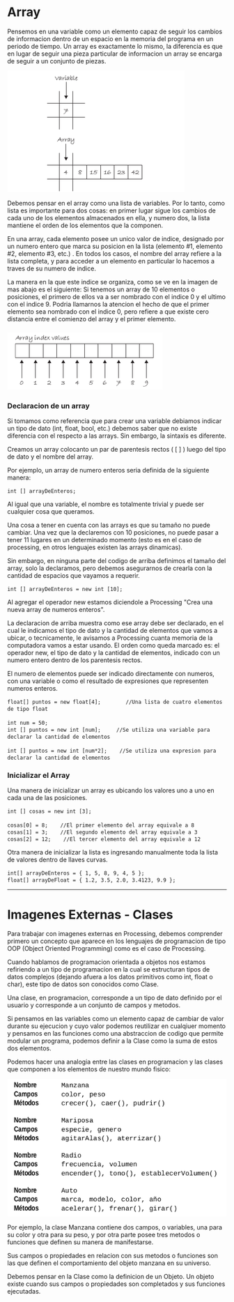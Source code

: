 # Array

Pensemos en una variable como un elemento capaz de seguir los cambios de informacion dentro de un espacio en la memoria del programa en un periodo de tiempo. Un array es exactamente lo mismo, la diferencia es que en lugar de seguir una pieza particular de informacion un array se encarga de seguir a un conjunto de piezas.

![](/assets/array.png)

Debemos pensar en el array como una lista de variables. Por lo tanto, como lista es importante para dos cosas: en primer lugar sigue los cambios de cada uno de los elementos almacenados en ella, y numero dos, la lista mantiene el orden de los elementos que la componen.

En una array, cada elemento posee un unico valor de indice, designado por un numero entero que marca su posicion en la lista \(elemento \#1, elemento \#2, elemento \#3, etc.\) . En todos los casos, el nombre del array refiere a la lista completa, y para acceder a un elemento en particular lo hacemos a traves de su numero de indice.

La manera en la que este indice se organiza, como se ve en la imagen de mas abajo es el siguiente: Si tenemos un array de 10 elementos o posiciones, el primero de ellos va a ser nombrado con el indice 0 y el ultimo con el indice 9. Podria llamarnos la atencion el hecho de que el primer elemento sea nombrado con el indice 0, pero refiere a que existe cero distancia entre el comienzo del array y el primer elemento.

### ![](/assets/array2.png)

### Declaracion de un array

Si tomamos como referencia que para crear una variable debiamos indicar un tipo de dato \(int, float, bool, etc.\) debemos saber que no existe diferencia con el respecto a las arrays. Sin embargo, la sintaxis es diferente.

Creamos un array colocanto un par de parentesis rectos \( \[ \] \) luego del tipo de dato y el nombre del array.

Por ejemplo, un array de numero enteros seria definida de la siguiente manera:

```Processing
int [] arrayDeEnteros;
```

Al igual que una variable, el nombre es totalmente trivial y puede ser cualquier cosa que queramos.

Una cosa a tener en cuenta con las arrays es que su tamaño no puede cambiar. Una vez que la declaremos con 10 posiciones, no puede pasar a tener 11 lugares en un determinado momento \(esto es en el caso de processing, en otros lenguajes existen las arrays dinamicas\).

Sin embargo, en ninguna parte del codigo de arriba definimos el tamaño del array, solo la declaramos, pero debemos asegurarnos de crearla con la cantidad de espacios que vayamos a requerir.

```Processing
int [] arrayDeEnteros = new int [10];
```

Al agregar el operador new estamos diciendole a Processing "Crea una nueva array de numeros enteros".

La declaracion de arriba muestra como ese array debe ser declarado, en el cual le indicamos el tipo de dato y la cantidad de elementos que vamos a ubicar, o tecnicamente, le avisamos a Processing cuanta memoria de la computadora vamos a estar usando. El orden como queda marcado es: el operador new, el tipo de dato y la cantidad de elementos, indicado con un numero entero dentro de los parentesis rectos.

El numero de elementos puede ser indicado directamente con numeros, con una variable o como el resultado de expresiones que representen numeros enteros.

```Processing
float[] puntos = new float[4];        //Una lista de cuatro elementos de tipo float

int num = 50;
int [] puntos = new int [num];     //Se utiliza una variable para declarar la cantidad de elementos

int [] puntos = new int [num*2];    //Se utiliza una expresion para declarar la cantidad de elementos
```

### Inicializar el Array

Una manera de inicializar un array es ubicando los valores uno a uno en cada una de las posiciones.

```Processing
int [] cosas = new int [3];

cosas[0] = 8;    //El primer elemento del array equivale a 8
cosas[1] = 3;    //El segundo elemento del array equivale a 3
cosas[2] = 12;    //El tercer elemento del array equivale a 12
```

Otra manera de inicializar la lista es ingresando manualmente toda la lista de valores dentro de llaves curvas.

```Processing
int[] arrayDeEnteros = { 1, 5, 8, 9, 4, 5 };
float[] arrayDeFloat = { 1.2, 3.5, 2.0, 3.4123, 9.9 };
```

---

# Imagenes Externas - Clases

Para trabajar con imagenes externas en Processing, debemos comprender primero un concepto que aparece en los lenguajes de programacion de tipo OOP \(Object Oriented Programming\) como es el caso de Processing.

Cuando hablamos de programacion orientada a objetos nos estamos refiriendo a un tipo de programacion en la cual se estructuran tipos de datos complejos \(dejando afuera a los datos primitivos como int, float o char\), este tipo de datos son conocidos como Clase.

Una clase, en programacion, corresponde a un tipo de dato definido por el usuario y corresponde a un conjunto de campos y metodos.

Si pensamos en las variables como un elemento capaz de cambiar de valor durante su ejecucion y cuyo valor podemos reutilizar en cualqiuer momento y pensamos en las funciones como una abstraccion de codigo que permite modular un programa, podemos definir a la Clase como la suma de estos dos elementos.

Podemos hacer una analogia entre las clases en programacion y las clases que componen a los elementos de nuestro mundo fisico:

![](/assets/clase.png)

Por ejemplo, la clase Manzana contiene dos campos, o variables, una para su color y otra para su peso, y por otra parte posee tres metodos o funciones que definen su manera de manifestarse.

Sus campos o propiedades en relacion con sus metodos o funciones son las que definen el comportamiento del objeto manzana en su universo.

Debemos pensar en la Clase como la definicion de un Objeto. Un objeto existe cuando sus campos o propiedades son completados y sus funciones ejecutadas. 

